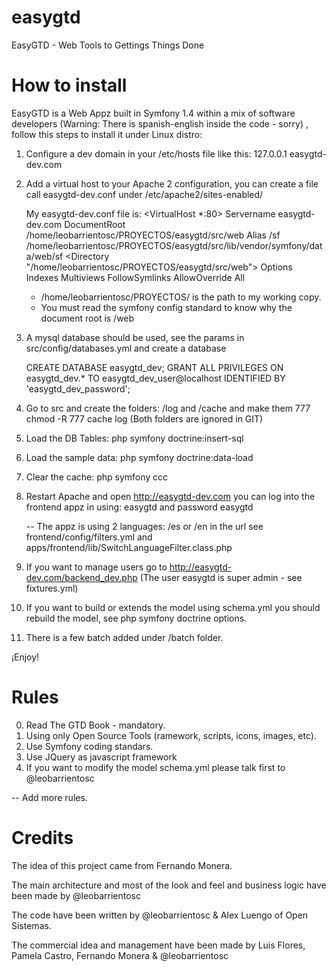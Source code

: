 easygtd
=======

EasyGTD - Web Tools to Gettings Things Done

How to install
==============

EasyGTD is a Web Appz built in Symfony 1.4 within a mix of software developers (Warning: There is spanish-english inside the code - sorry) , follow this steps to install it under Linux distro:

1) Configure a dev domain in your /etc/hosts file like this:
   127.0.0.1  easygtd-dev.com
2) Add a virtual host to your Apache 2 configuration, you can create a file call easygtd-dev.conf under /etc/apache2/sites-enabled/

   My easygtd-dev.conf file is: 
   <VirtualHost *:80>
     Servername easygtd-dev.com
     DocumentRoot /home/leobarrientosc/PROYECTOS/easygtd/src/web
     Alias /sf /home/leobarrientosc/PROYECTOS/easygtd/src/lib/vendor/symfony/data/web/sf
     <Directory "/home/leobarrientosc/PROYECTOS/easygtd/src/web">
       Options Indexes Multiviews FollowSymlinks
       AllowOverride All
     </Directory>
   </VirtualHost>

   * /home/leobarrientosc/PROYECTOS/ is the path to my working copy.
   * You must read the symfony config standard to know why the document root is /web


3) A mysql database should be used, see the params in src/config/databases.yml and create a database

   CREATE DATABASE easygtd_dev;
   GRANT ALL PRIVILEGES ON easygtd_dev.* TO easygtd_dev_user@localhost IDENTIFIED BY 'easygtd_dev_password';

4) Go to src and create the folders:  /log and /cache and make them 777 chmod -R 777 cache log (Both folders are ignored in GIT)

5) Load the DB Tables: php symfony doctrine:insert-sql

6) Load the sample data: php symfony doctrine:data-load

7) Clear the cache: php symfony ccc

8) Restart Apache and open http://easygtd-dev.com you can log into the frontend appz in using: easygtd and password easygtd

   -- The appz is using 2 languages: /es or /en in the url see frontend/config/filters.yml and apps/frontend/lib/SwitchLanguageFilter.class.php

9) If you want to manage users go to http://easygtd-dev.com/backend_dev.php (The user easygtd is super admin - see fixtures.yml)   

10) If you want to build or extends the model using schema.yml you should rebuild the model, see php symfony doctrine options.

11) There is a few batch added under /batch folder.


¡Enjoy!

Rules
=====

0) Read The GTD Book - mandatory.
1) Using only Open Source Tools (ramework, scripts, icons, images, etc).
2) Use Symfony coding standars. 
3) Use JQuery as javascript framework
4) If you want to modify the model schema.yml please talk first to @leobarrientosc

-- Add more rules.

Credits
=======

The idea of this project came from Fernando Monera.

The main architecture and most of the look and feel and business logic have been made by @leobarrientosc

The code have been written by @leobarrientosc & Alex Luengo of Open Sistemas.

The commercial idea and management have been made by Luis Flores, Pamela Castro, Fernando Monera & @leobarrientosc









